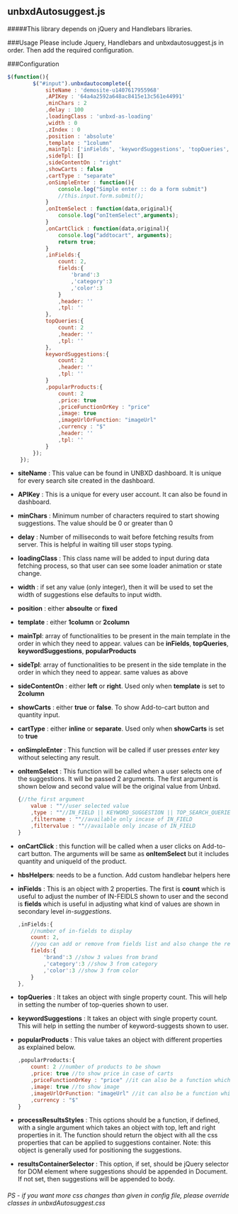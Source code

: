 ## unbxdAutosuggest.js
#####This library depends on jQuery and Handlebars libraries.

###Usage
Please include Jquery, Handlebars and unbxdautosuggest.js in order. Then add the required configuration.

###Configuration
```javascript
$(function(){
		$("#input").unbxdautocomplete({
			siteName : 'demosite-u1407617955968'
			,APIKey : '64a4a2592a648ac8415e13c561e44991'
			,minChars : 2
			,delay : 100
			,loadingClass : 'unbxd-as-loading'
			,width : 0
			,zIndex : 0
			,position : 'absolute'
			,template : "1column" 
			,mainTpl: ['inFields', 'keywordSuggestions', 'topQueries', 'popularProducts']
			,sideTpl: []
			,sideContentOn : "right"
			,showCarts : false
			,cartType : "separate"
			,onSimpleEnter : function(){
			    console.log("Simple enter :: do a form submit")
			    //this.input.form.submit();
			}
			,onItemSelect : function(data,original){
				console.log("onItemSelect",arguments);
			}
			,onCartClick : function(data,original){
				console.log("addtocart", arguments);
				return true;
			}
			,inFields:{
				count: 2,
				fields:{
					'brand':3
					,'category':3
					,'color':3
				}
				,header: ''
				,tpl: ''
			},
			topQueries:{
				count: 2
				,header: ''
				,tpl: ''
			},
			keywordSuggestions:{
				count: 2
				,header: ''
				,tpl: ''
			}
			,popularProducts:{
				count: 2
				,price: true
				,priceFunctionOrKey : "price"
				,image: true
				,imageUrlOrFunction: "imageUrl"
				,currency : "$"
				,header: ''
				,tpl: ''
			}
		});
	});
```
- **siteName** : This value can be found in UNBXD dashboard. It is unique for every search site created in the dashboard.
- **APIKey** : This is a unique for every user account. It can also be found in dashboard.
- **minChars** : Minimum number of characters required to start showing suggestions. The value should be 0 or greater than 0
- **delay** : Number of milliseconds to wait before fetching results from server. This is helpful in waiting till user stops typing. 
- **loadingClass** : This class name will be added to input during data fetching process, so that user can see some loader animation or state change.
- **width** : if set any value (only integer), then it will be used to set the width of suggestions else defaults to input width.
- **position** : either **absoulte** or **fixed**
- **template** : either **1column** or **2column**
- **mainTpl**: array of functionalities to be present in the main template in the order in which they need to appear. values can be **inFields**, **topQueries**, **keywordSuggestions**, **popularProducts**
- **sideTpl**: array of functionalities to be present in the side template in the order in which they need to appear. same values as above
- **sideContentOn** : either **left** or **right**. Used only when **template** is set to **2column**
- **showCarts** : either **true** or **false**. To show Add-to-cart button and quantity input.
- **cartType** : either **inline** or **separate**. Used only when **showCarts** is set to **true**
- **onSimpleEnter** : This function will be called if user presses *enter* key without selecting any result.
- **onItemSelect** : This function will be called when a user selects one of the suggestions. It will be passed 2 arguments. The first argument is shown below and second value will be the original value from Unbxd.

    ```javascript
    {//the first argument
        value : ""//user selected value
        ,type : ""//IN_FIELD || KEYWORD_SUGGESTION || TOP_SEARCH_QUERIES || POPULAR_PRODUCTS
        ,filtername : ""//available only incase of IN_FIELD
        ,filtervalue : ""//available only incase of IN_FIELD
    }
    ```
- **onCartClick** : this function will be called when a user clicks on Add-to-cart button. The arguments will be same as **onItemSelect** but it includes quantity and uniqueId of the product.
- **hbsHelpers**: needs to be a function. Add custom handlebar helpers here
- **inFields** : This is an object with 2 properties. The first is **count** which is useful to adjust the number of IN-FEIDLS shown to user and the second is **fields** which is useful in adjusting what kind of values are shown in secondary level *in-suggestions*.

    ```javascript
    ,inFields:{
        //number of in-fields to display
		count: 2,
		//you can add or remove from fields list and also change the respective counts
		fields:{
			'brand':3 //show 3 values from brand
			,'category':3 //show 3 from category
			,'color':3 //show 3 from color
		}
	},
    ```
- **topQueries** : It takes an object with single property count. This will help in setting the number of top-queries shown to user.
- **keywordSuggestions** : It takes an object with single property count. This will help in setting the number of keyword-suggests shown to user.
- **popularProducts** : This value takes an object with different properties as explained below.

    ```javascript
    ,popularProducts:{
		count: 2 //number of products to be shown
		,price: true //to show price in case of carts
		,priceFunctionOrKey : "price" //it can also be a function which takes an object as argument and returns a string or number
		,image: true //to show image
		,imageUrlOrFunction: "imageUrl" //it can also be a function which takes an object as argument and returns a image url
		,currency : "$"
	}
    ```
- **processResultsStyles** : This options should be a function, if defined, with a single argument which takes an object with top, left and right properties in it. The function should return the object with all the css properties that can be applied to suggestions container. 
	Note: this object is generally used for positioning the suggestions.
- **resultsContainerSelector** : This option, if set, should be jQuery selector for DOM element where suggestions should be appended in Document. If not set, then suggestions will be appended to body.

###### PS - if you want more css changes than given in config file, please override classes in unbxdAutosuggest.css 